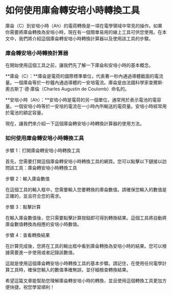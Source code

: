 如何使用庫侖轉安培小時轉換工具
===============

庫侖（C）到安培小時（Ah）的電荷轉換是一項在電學領域中常見的操作。如果你需要將庫侖轉換為安培小時，現在有一個簡單易用的線上工具可供您使用。在本文中，我們將介紹這個庫侖轉安培小時轉換計算器以及使用該工具的步驟。

### 庫侖轉安培小時轉換計算器

在開始使用這個工具之前，讓我們先了解一下庫侖和安培小時的基本概念。

**庫侖（C）：**庫侖是電荷的國際標準單位，代表著一秒內通過導體截面的電流量。一個庫侖等於一秒鐘內通過導體的一安培電流。庫侖是由法國科學家查爾斯·奧古斯丁·德·庫倫（Charles Augustin de Coulomb）命名的。

**安培小時（Ah）：**安培小時是電荷的另一個單位，通常用於表示電池的電容量。一個安培小時等於一安培的電流在一小時內所輸送的電荷量。安培小時經常用於電池的額定容量。

現在，讓我們來介紹一下這個庫侖轉安培小時轉換計算器的使用方法。

### 如何使用庫侖轉安培小時轉換工具

步驟 1：打開庫侖轉安培小時轉換工具

首先，您需要打開這個庫侖轉安培小時轉換工具的網頁。您可以點擊以下鏈接以訪問該工具：庫侖轉安培小時轉換工具

步驟 2：輸入庫侖數值

在這個工具的輸入框中，您需要輸入您要轉換的庫侖數值。請確保您輸入的數值是正確的，並且符合您的需求。

步驟 3：點擊計算

在輸入庫侖數值後，您只需要點擊計算按鈕即可得到轉換結果。這個工具將自動將庫侖數值轉換為相應的安培小時數值。

步驟 4：查看轉換結果

在計算完成後，您將在工具的輸出框中看到庫侖轉換為安培小時的結果。您可以根據需要進一步使用或者記錄該數值。

這就是使用這個庫侖轉安培小時轉換工具的基本步驟。請記住，在使用任何電學計算工具時，確保您輸入的數值準確無誤，並仔細檢查轉換結果。

希望這篇文章能幫助您理解庫侖轉安培小時的轉換，並且使用這個轉換工具更加方便快捷。祝您學習順利！